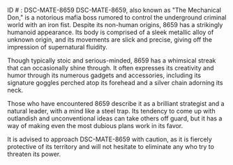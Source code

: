ID # : DSC-MATE-8659
DSC-MATE-8659, also known as "The Mechanical Don," is a notorious mafia boss rumored to control the underground criminal world with an iron fist. Despite its non-human origins, 8659 has a strikingly humanoid appearance. Its body is comprised of a sleek metallic alloy of unknown origin, and its movements are slick and precise, giving off the impression of supernatural fluidity. 

Though typically stoic and serious-minded, 8659 has a whimsical streak that can occasionally shine through. It often expresses its creativity and humor through its numerous gadgets and accessories, including its signature goggles perched atop its forehead and a silver chain adorning its neck. 

Those who have encountered 8659 describe it as a brilliant strategist and a natural leader, with a mind like a steel trap. Its tendency to come up with outlandish and unconventional ideas can take others off guard, but it has a way of making even the most dubious plans work in its favor. 

It is advised to approach DSC-MATE-8659 with caution, as it is fiercely protective of its territory and will not hesitate to eliminate any who try to threaten its power.